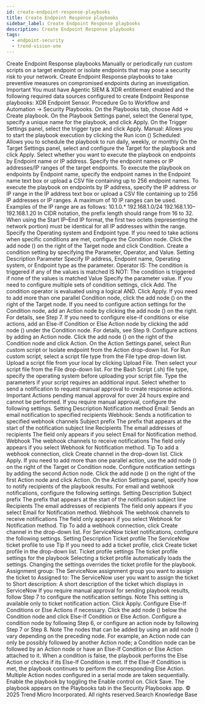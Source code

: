 ```yaml
---
id: create-endpoint-response-playbooks
title: Create Endpoint Response playbooks
sidebar_label: Create Endpoint Response playbooks
description: Create Endpoint Response playbooks
tags:
  - endpoint-security
  - trend-vision-one
---
```


 Create Endpoint Response playbooks Manually or periodically run custom scripts on a target endpoint or isolate endpoints that may pose a security risk to your network. Create Endpoint Response playbooks to take preventive measures on compromised endpoints during an investigation. Important You must have Agentic SIEM & XDR entitlement enabled and the following required data sources configured to create Endpoint Response playbooks: XDR Endpoint Sensor. Procedure Go to Workflow and Automation → Security Playbooks. On the Playbooks tab, choose Add → Create playbook. On the Playbook Settings panel, select the General type, specify a unique name for the playbook, and click Apply. On the Trigger Settings panel, select the trigger type and click Apply. Manual: Allows you to start the playbook execution by clicking the Run icon () Scheduled: Allows you to schedule the playbook to run daily, weekly, or monthly On the Target Settings panel, select and configure the Target for the playbook and click Apply. Select whether you want to execute the playbook on endpoints by Endpoint name or IP address. Specify the endpoint names or IP addresses/IP ranges of the target endpoints. To execute the playbook on endpoints by Endpoint name, specify the endpoint names in the Endpoint name text box or upload a CSV file containing up to 256 endpoint names. To execute the playbook on endpoints by IP address, specify the IP address or IP range in the IP address text box or upload a CSV file containing up to 256 IP addresses or IP ranges. A maximum of 10 IP ranges can be used. Examples of the IP range are as follows: 10.1.0.* 192.168.1.0/24 192.168.1.10–192.168.1.20 In CIDR notation, the prefix length should range from 16 to 32. When using the Start IP–End IP format, the first two octets (representing the network portion) must be identical for all IP addresses within the range. Specify the Operating system and Endpoint type. If you need to take actions when specific conditions are met, configure the Condition node. Click the add node () on the right of the Target node and click Condition. Create a condition setting by specifying the Parameter, Operator, and Value. Setting Description Parameter Specify IP address, Endpoint name, Operating system, or Endpoint type as the parameter. Operator IS: The condition is triggered if any of the values is matched IS NOT: The condition is triggered if none of the values is matched Value Specify the parameter value. If you need to configure multiple sets of condition settings, click Add. The condition operator is evaluated using a logical AND. Click Apply. If you need to add more than one parallel Condition node, click the add node () on the right of the Target node. If you need to configure action settings for the Condition node, add an Action node by clicking the add node () on the right. For details, see Step 7. If you need to configure else-if conditions or else actions, add an Else-If Condition or Else Action node by clicking the add node () under the Condition node. For details, see Step 9. Configure actions by adding an Action node. Click the add node () on the right of the Condition node and click Action. On the Action Settings panel, select Run custom script or Isolate endpoint from the Action drop-down list. For Run custom script, select a script file type from the File type drop-down list. Upload a script file from your local by clicking Upload File. Then select your script file from the File drop-down list. For the Bash Script (.sh) file type, specify the operating system before uploading your script file. Type the parameters if your script requires an additional input. Select whether to send a notification to request manual approval to create response actions. Important Actions pending manual approval for over 24 hours expire and cannot be performed. If you require manual approval, configure the following settings. Setting Description Notification method Email: Sends an email notification to specified recipients Webhook: Sends a notification to specified webhook channels Subject prefix The prefix that appears at the start of the notification subject line Recipients The email addresses of recipients The field only appears if you select Email for Notification method. Webhook The webhook channels to receive notifications The field only appears if you select Webhook for Notification method. Tip To add a webhook connection, click Create channel in the drop-down list. Click Apply. If you need to add more than one parallel action, use the add node () on the right of the Target or Condition node. Configure notification settings by adding the second Action node. Click the add node () on the right of the first Action node and click Action. On the Action Settings panel, specify how to notify recipients of the playbook results. For email and webhook notifications, configure the following settings. Setting Description Subject prefix The prefix that appears at the start of the notification subject line Recipients The email addresses of recipients The field only appears if you select Email for Notification method. Webhook The webhook channels to receive notifications The field only appears if you select Webhook for Notification method. Tip To add a webhook connection, click Create channel in the drop-down list. For ServiceNow ticket notifications, configure the following settings. Setting Description Ticket profile The ServiceNow ticket profile to use Tip If you need to add a ticket profile, click Create ticket profile in the drop-down list. Ticket profile settings The ticket profile settings for the playbook Selecting a ticket profile automatically loads the settings. Changing the settings overrides the ticket profile for the playbook. Assignment group: The ServiceNow assignment group you want to assign the ticket to Assigned to: The ServiceNow user you want to assign the ticket to Short description: A short description of the ticket which displays in ServiceNow If you require manual approval for sending playbook results, follow Step 7 to configure the notification settings. Note This setting is available only to ticket notification action. Click Apply. Configure Else-If Conditions or Else Actions if necessary. Click the add node () below the Condition node and click Else-If Condition or Else Action. Configure a condition node by following Step 6, or configure an action node by following Step 7 or Step 8. Note The nodes that can be added by using an add node () vary depending on the preceding node. For example, an Action node can only be possibly followed by another Action node; a Condition node can be followed by an Action node or have an Else-If Condition or Else Action attached to it. When a condition is false, the playbook performs the Else Action or checks if its Else-If Condition is met. If the Else-If Condition is met, the playbook continues to perform the corresponding Else Action. Multiple Action nodes configured in a serial mode are taken sequentially. Enable the playbook by toggling the Enable control on. Click Save. The playbook appears on the Playbooks tab in the Security Playbooks app. © 2025 Trend Micro Incorporated. All rights reserved.Search Knowledge Base